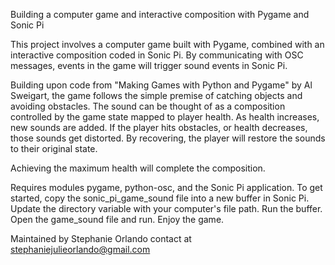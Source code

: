 Building a computer game and interactive composition with Pygame and Sonic Pi

This project involves a computer game built with Pygame, combined with an interactive composition coded in Sonic Pi. By communicating with OSC messages, events in the game will trigger sound events in Sonic Pi.

Building upon code from "Making Games with Python and Pygame" by Al Sweigart, the game follows the simple premise of catching objects and avoiding obstacles. The sound can be thought of as a composition controlled by the game state mapped to player health. As health increases, new sounds are added. If the player hits obstacles, or health decreases, those sounds get distorted. By recovering, the player will restore the sounds to their original state.

Achieving the maximum health will complete the composition.

Requires modules pygame, python-osc, and the Sonic Pi application. To get started, copy the sonic_pi_game_sound file into a new buffer in Sonic Pi. Update the directory variable with your computer's file path. Run the buffer. Open the game_sound file and run. Enjoy the game.

Maintained by Stephanie Orlando contact at stephaniejulieorlando@gmail.com
